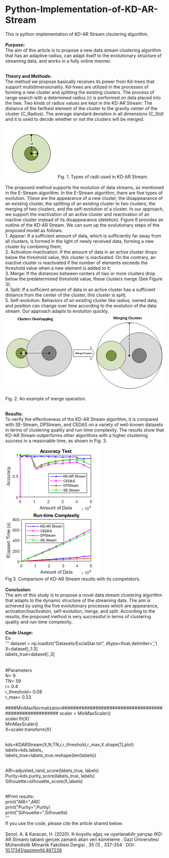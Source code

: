 # Python-Implementation-of-KD-AR-Stream

This is python implementation of KD-AR Stream clsutering algorithm.
<br><br>
<b>Purpose:</b><br> The aim of this article is to propose a new data stream clustering algorithm that has an adaptive
radius, can adapt itself to the evolutionary structure of streaming data, and works in a fully online manner.<br><br>

<b>Theory and Methods:</b><br>
The method we propose basically receives its power from Kd-trees that support multidimensionality. Kd-trees are utilized 
in the processes of forming a new cluster and splitting the existing clusters. The process of range search with a determined 
radius (r) is performed on data placed into the tree. Two kinds of radius values are kept in the KD-AR Stream: 
The distance of the farthest element of the cluster to the gravity center of the cluster (C_Radius).
The average standard deviation in all dimensions (C_Std) and it is used to decide whether or not the clusters will be merged. 
<br><br>
![Radii](img/Radii.png) 
Fig. 1. Types of radii used in KD-AR Stream.<br><br>
The proposed method supports the evolution of data streams, as mentioned in the E-Stream algorithm. In the E-Stream algorithm, 
there are five types of evolution. These are the appearance of a new cluster, the disappearance of an existing cluster, the 
splitting of an existing cluster to two clusters, the merging of two clusters, and the self-evolution of a cluster. In our 
approach, we support the inactivation of an active cluster and reactivation of an inactive cluster instead of its disappearance 
(deletion). Figure 6 provides an outline of the KD-AR Stream. We can sum up the evolutionary steps of the proposed model as follows:<br>
	1. Appear: If a sufficient amount of data, which is sufficiently far away from all clusters, is formed in the light 
 of newly received data, forming a new cluster by combining them;<br>
	2. Activation-Inactivation: If the amount of data in an active cluster drops below the threshold value, this cluster 
 is inactivated. On the contrary, an inactive cluster is reactivated if the number of elements exceeds the threshold value 
 when a new element is added to it;<br>
	3. Merge: If the distances between centers of two or more clusters drop below the predetermined threshold value, these 
 clusters merge (See Figure 3); <br>
	4. Split: If a sufficient amount of data in an active cluster has a sufficient distance from the center of the cluster, 
 this cluster is split;<br>
	5. Self-evolution: Behaviors of an existing cluster like radius, owned data, and position can change over time according 
 to the evolution of the data stream. Our approach adapts to evolution quickly.<br>
![Merge](img/Merge.png) <br><br>
Fig. 2. An example of merge operation.<br><br>

<b>Results:</b><br>
To verify the effectiveness of the KD-AR Stream algorithm, it is compared with SE-Stream, DPStream, and
CEDAS on a variety of well-known datasets in terms of clustering quality and run-time complexity. The results
show that KD-AR Stream outperforms other algorithms with a higher clustering success in a reasonable time,
as shown in Fig. 3.<br>

![Accuracy](img/FigureA1.png) 
![Run-time](img/FigureA2.png) <br>
Fig 3. Comparison of KD-AR Stream results with its competetors. 
<br><br>
<b>Conclusion:</b><br>
The aim of this study is to propose a novel data stream clustering algorithm that adapts to the dynamic structure
of the streaming data. The aim is achieved by using the five evolutionary processes which are appearance,
activation/inactivation, self-evolution, merge, and split. According to the results, the proposed method is very
successful in terms of clustering quality and run-time complexity. 
<br><br>
<b>Code Usage:</b><br>
Ex:<br>
'''
dataset = np.loadtxt("Datasets/ExclaStar.txt", dtype=float,delimiter=',')<br>
X=dataset[:,1:3]<br>
labels_true=dataset[:,3]<br>
<br><br>
#Parameters<br>
N= 9<br>
TN= 59<br>
r= 0.4<br>
r_threshold= 0.08<br>
r_max= 0.53<br><br>
####MinMaxNormalization#######################################################
scaler = MinMaxScaler()<br>
scaler.fit(X)<br>
MinMaxScaler()<br>
X=scaler.transform(X)<br><br>

kds=KDARStream(X,N,TN,r,r_threshold,r_max,X.shape[1],plot)<br>
labels=kds.labels_<br>
labels_true=labels_true.reshape(len(labels))<br><br>

ARI=adjusted_rand_score(labels_true, labels)<br>
Purity=kds.purity_score(labels_true, labels)<br>
Silhouette=silhouette_score(X,labels)<br><br>

#Print results:<br>
print("ARI=",ARI)<br>
print("Purity=",Purity)<br>
print("Silhouette=",Silhouette)<br>
'''
<br>
If you use the code, please cite the article shared below:<br><br>
Şenol, A. & Karacan, H. (2020). K-boyutlu ağaç ve uyarlanabilir yarıçap (KD-AR Stream) tabanlı gerçek zamanlı akan veri kümeleme . Gazi Üniversitesi Mühendislik Mimarlık Fakültesi Dergisi , 35 (1) , 337-354 . DOI: <a href="https://doi.org/10.17341/gazimmfd.467226" target="_blank">10.17341/gazimmfd.467226</a>
